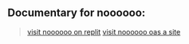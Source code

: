 ## Documentary for noooooo:
> [visit noooooo on replit]("https://replit.com/@GarethTacos/noooooo/")
> [visit noooooo oas a site]("https://noooooo.garethtacos.repl.co/")
